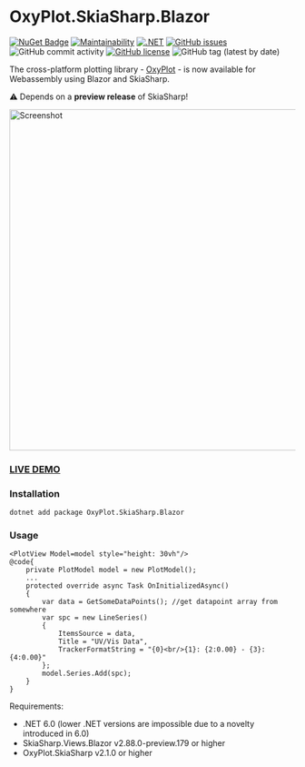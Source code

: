 # OxyPlot.SkiaSharp.Blazor
[![NuGet Badge](https://buildstats.info/nuget/OxyPlot.SkiaSharp.Blazor?includePreReleases=true)](https://www.nuget.org/packages/OxyPlot.SkiaSharp.Blazor/)
[![Maintainability](https://api.codeclimate.com/v1/badges/18aab64564a3aaa27138/maintainability)](https://codeclimate.com/github/JensKrumsieck/OxyPlot.SkiaSharp.Blazor/maintainability)
[![.NET](https://github.com/JensKrumsieck/OxyPlot.SkiaSharp.Blazor/actions/workflows/dotnet.yml/badge.svg)](https://github.com/JensKrumsieck/OxyPlot.SkiaSharp.Blazor/actions/workflows/dotnet.yml)
[![GitHub issues](https://img.shields.io/github/issues/JensKrumsieck/OxyPlot.SkiaSharp.Blazor)](https://github.com/JensKrumsieck/OxyPlot.SkiaSharp.Blazor/issues)
![GitHub commit activity](https://img.shields.io/github/commit-activity/y/JensKrumsieck/OxyPlot.SkiaSharp.Blazor)
[![GitHub license](https://img.shields.io/github/license/JensKrumsieck/OxyPlot.SkiaSharp.Blazor)](https://github.com/JensKrumsieck/OxyPlot.SkiaSharp.Blazor/blob/main/LICENSE)
![GitHub tag (latest by date)](https://img.shields.io/github/v/tag/jenskrumsieck/OxyPlot.SkiaSharp.Blazor)

The cross-platform plotting library - [OxyPlot](https://github.com/oxyplot/oxyplot) - is now available for Webassembly using Blazor and SkiaSharp.

⚠️ Depends on a **preview release** of SkiaSharp!

<img src="https://github.com/JensKrumsieck/OxyPlot.SkiaSharp.Blazor/raw/main/.github/screen.png" alt="Screenshot" width="600" />

### [LIVE DEMO](https://blazor-playground.vercel.app/plot/)

### Installation
```
dotnet add package OxyPlot.SkiaSharp.Blazor
```

### Usage
```razor
<PlotView Model=model style="height: 30vh"/>
@code{
    private PlotModel model = new PlotModel();
    ...
    protected override async Task OnInitializedAsync()
    {
        var data = GetSomeDataPoints(); //get datapoint array from somewhere
        var spc = new LineSeries()
        {
            ItemsSource = data,                
            Title = "UV/Vis Data",
            TrackerFormatString = "{0}<br/>{1}: {2:0.00} - {3}: {4:0.00}"
        };
        model.Series.Add(spc);
    }
}
```

Requirements:
* .NET 6.0 (lower .NET versions are impossible due to a novelty introduced in 6.0)
* SkiaSharp.Views.Blazor v2.88.0-preview.179 or higher
* OxyPlot.SkiaSharp v2.1.0 or higher
